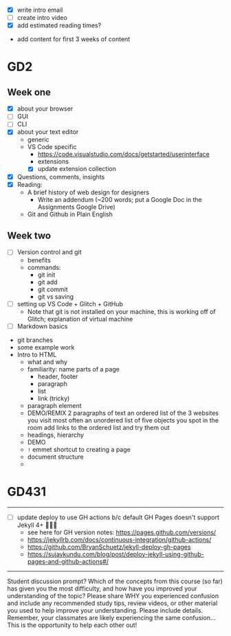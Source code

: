 - [x] write intro email
- [ ] create intro video
- [x] add estimated reading times?
- add content for first 3 weeks of content


# GD2
## Week one
- [x] about your browser
- [ ] GUI
- [ ] CLI
- [x] about your text editor
  - generic
  - VS Code specific
    - https://code.visualstudio.com/docs/getstarted/userinterface
    - extensions
    - [x] update extension collection
- [x] Questions, comments, insights
- [x] Reading:
  - A brief history of web design for designers
    - Write an addendum (~200 words; put a Google Doc in the Assignments Google Drive)
  - Git and Github in Plain English

## Week two
- [ ] Version control and git
  - benefits
  - commands:
    - git init
    - git add
    - git commit
    - git vs saving
- [ ] setting up VS Code + Glitch + GitHub
  - Note that git is not installed on your machine, this is working off of Glitch; explanation of virtual machine 
- [ ] Markdown basics
- git branches
- some example work
- Intro to HTML
  - what and why
  - familiarity: name parts of a page
    - header, footer
    - paragraph
    - list
    - link (tricky)
  - paragraph element
  - DEMO/REMIX
      2 paragraphs of text
      an ordered list of the 3 websites you visit most often
      an unordered list of five objects you spot in the room
      add links to the ordered list and try them out
  - headings, hierarchy
  - DEMO
  - `!` emmet shortcut to creating a page
  - document structure
  - 



# GD431



---

- [ ] update deploy to use GH actions b/c default GH Pages doesn't support Jekyll 4+ 🤦🏻‍♀️
  - see here for GH version notes: https://pages.github.com/versions/
  - https://jekyllrb.com/docs/continuous-integration/github-actions/
  - https://github.com/BryanSchuetz/jekyll-deploy-gh-pages
  - https://sujaykundu.com/blog/post/deploy-jekyll-using-github-pages-and-github-actions#/


---

Student discussion prompt?
Which of the concepts from this course (so far) has given you the most difficulty, and how have you improved your understanding of the topic? Please share WHY you experienced confusion and include any recommended study tips, review videos, or other material you used to help improve your understanding. Please include details. Remember, your classmates are likely experiencing the same confusion…This is the opportunity to help each other out!

